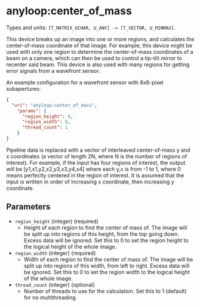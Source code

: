 anyloop:center_of_mass
======================

Types and units: `[T_MATRIX_UCHAR, U_ANY] -> [T_VECTOR, U_MINMAX]`.

This device breaks up an image into one or more regions, and calculates the
center-of-mass coordinate of that image. For example, this device might be used
with only one region to determine the center-of-mass coordinates of a beam on a
camera, which can then be used to control a tip-tilt mirror to recenter said
beam. This device is also used with many regions for getting error signals from
a wavefront sensor.

An example configuration for a wavefront sensor with 8x8-pixel subapertures:

```json
{
  "uri": "anyloop:center_of_mass",
    "params": {
      "region_height": 8,
      "region_width": 8,
      "thread_count": 1
    }
}
```

Pipeline data is replaced with a vector of interleaved center-of-mass y and x
coordinates (a vector of length 2N, where N is the number of regions of
interest). For example, if the input has four regions of interest, the output
will be [y1,x1,y2,x2,y3,x3,y4,x4] where each y,x is from -1 to 1, where 0 means
perfectly centered in the region of interest. It is assumed that the input is
written in order of increasing x coordinate, then increasing y coordinate.

Parameters
----------

- `region_height` (integer) (required)
  - Height of each region to find the center of mass of. The image will be split
    up into regions of this height, from the top going down. Excess data will be
    ignored. Set this to 0 to set the region height to the logical height of the
    whole image.
- `region_width` (integer) (required)
  - Width of each region to find the center of mass of. The image will be split
    up into regions of this width, from left to right. Excess data will be
    ignored. Set this to 0 to set the region width to the logical height of the
    whole image.
- `thread_count` (integer) (optional)
  - Number of threads to use for the calculation. Set this to 1 (default) for no
    multithreading.

